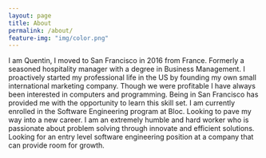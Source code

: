```yaml
---
layout: page
title: About
permalink: /about/
feature-img: "img/color.png"
---
```


I am Quentin, I moved to San Francisco in 2016 from France. Formerly a seasoned hospitality manager with a degree in Business Management. I proactively started my professional life in the US by founding my own small international marketing company. Though we were profitable I have always been interested in computers and programming. Being in San Francisco has provided me with the opportunity to learn this skill set. I am currently enrolled in the Software Engineering program at Bloc. Looking to pave my way into a new career. I am an extremely humble and hard worker who is passionate about problem solving through innovate and efficient solutions. Looking for an entry level software engineering position at a company that can provide room for growth.
